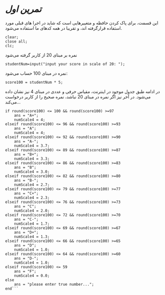 # ***تمرین اول***

این قسمت، برای پاک کردن حافظه و متغییرهایی است که شاید در اجرا های قبلی مورد استفاده قرارگرفته اند، و تقریبا در همه کدهای ما استفاده می‌شود.

```
clear;
close all;
clc;
```
نمره بر مبنای 20 از کاربر گرفته می‌شود
```
studentNum=input("input your score in scale of 20: ");
```

نمره در مبنای 100 حساب می‌شود:
```
score100 = studentNum * 5;
```
در ادامه طبق جدول موجود در اینترنت، مقیاس حرفی و عددی در مبنای 4 نیز نشان داده می‌شود.
در آخر نیز اگر نمره در مبنای 20 نباشد، نمره صحیح را از کاربر درخواست می‌کند...
```
if round(score100) <= 100 && round(score100) >=97
    ans = "A+";
    numScale4 = 4;
elseif round(score100) <= 96 && round(score100) >=93
    ans = "A";
    numScale4 = 4;
elseif round(score100) <= 92 && round(score100) >=90
    ans = "A-";
    numScale4 = 3.7;
elseif round(score100) <= 89 && round(score100) >=87
    ans = "B+";
    numScale4 = 3.3;
elseif round(score100) <= 86 && round(score100) >=83
    ans = "B";    
    numScale4 = 3.0;
elseif round(score100) <= 82 && round(score100) >=80
    ans = "B-";
    numScale4 = 2.7;
elseif round(score100) <= 79 && round(score100) >=77
    ans = "C+";
    numScale4 = 2.3;
elseif round(score100) <= 76 && round(score100) >=73
    ans = "C";
    numScale4 = 2.0;
elseif round(score100) <= 72 && round(score100) >=70
    ans = "C-";
    numScale4 = 1.7;
elseif round(score100) <= 69 && round(score100) >=67
    ans = "D+";
    numScale4 = 1.3;
elseif round(score100) <= 66 && round(score100) >=65
    ans = "D";
    numScale4 = 1.0;
elseif round(score100) <= 64 && round(score100) >=60
    ans = "D-";
    numScale4 = 1.0;
elseif round(score100) <= 59
    ans = "F";
    numScale4 = 0.0;
else
    ans = "please enter true number...";   
end```
